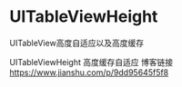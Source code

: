 # UITableViewHeight
UITableView高度自适应以及高度缓存

UITableViewHeight 高度缓存自适应 博客链接 https://www.jianshu.com/p/9dd95645f5f8
